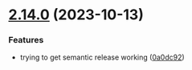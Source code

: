 # [2.14.0](https://github.com/pagerinc/eslint-plugin-css-modules/compare/v2.13.0...v2.14.0) (2023-10-13)


### Features

* trying to get semantic release working ([0a0dc92](https://github.com/pagerinc/eslint-plugin-css-modules/commit/0a0dc92f274a299e4ddb28c662e0091d179211f4))
